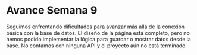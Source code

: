 # Avance Semana 9

Seguimos enfrentando dificultades para avanzar más allá de la conexión básica con la base de datos. El diseño de la página está completo, pero no hemos podido implementar la lógica para guardar o mostrar datos desde la base. No contamos con ninguna API y el proyecto aún no está terminado.